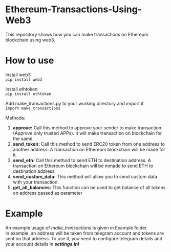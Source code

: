 # Ethereum-Transactions-Using-Web3
This repository shows how you can make transactions on Ethereum blockchain using web3. 

# How to use
Install web3   
`pip install web3`

Install ethtoken  
`pip install ethtoken`   

Add make_transactions.py to your working directory and import it   
`import make_transactions`   

Methods:   
1. **approve:** Call this method to approve your sender to make transaction (Approve only trusted APPs). It will make transaction on blockchain for the same.    
2. **send_token:** Call this method to send ERC20 token from one address to another address. A transaction on Ethereum blockchain will be made for it.   
3. **send_eth:** Call this method to send ETH to destination address. A transaction on Ethereum blockchain will be mmade to send ETH to destination address
4. **send_custom_data:** This method will allow you to send custom data with your transaction. 
5. **get_all_balances:** This function can be used to get balance of all tokens on address passed as parameter

# Example
An example usage of *make_transactions* is given in Example folder.   
In example, an address will be taken from telegram account and tokens are sent on that address. To use it, you need to configure telegram details and your account details in ***settings.ini***
